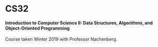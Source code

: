 # CS32
#### Introduction to Computer Science II: Data Structures, Algorithms, and Object-Oriented Programming
Course taken Winter 2019 with Professor Nachenberg.
